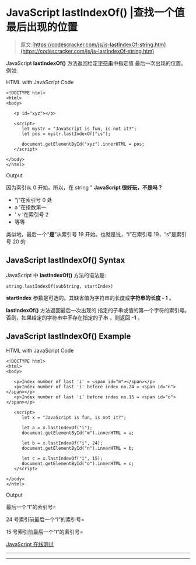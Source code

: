 # JavaScript lastIndexOf() |查找一个值最后出现的位置

> 原文:[https://codescracker.com/js/js-lastIndexOf-string.htm](https://codescracker.com/js/js-lastIndexOf-string.htm)

JavaScript **lastIndexOf()** 方法返回给定[字符串](/js/js-strings.htm)中指定值 最后一次出现的位置。例如:

HTML with JavaScript Code

```
<!DOCTYPE html>
<html>
<body>

   <p id="xyz"></p>

   <script>
      let mystr = "JavaScript is fun, is not it?";
      let pos = mystr.lastIndexOf("is");

      document.getElementById("xyz").innerHTML = pos;
   </script>

</body>
</html>
```

Output

因为索引从 0 开始。所以，在 string " **JavaScript 很好玩，不是吗？**

*   “j”在索引号 0 处
*   a '在指数第一
*   ' v '在索引号 2
*   等等

类似地，最后一个“**是**”从索引号 19 开始。也就是说，“I”在索引号 19，“s”是索引号 20 的

## JavaScript lastIndexOf() Syntax

JavaScript 中 **lastIndexOf()** 方法的语法是:

```
string.lastIndexOf(subString, startIndex)
```

**startIndex** 参数是可选的。其缺省值为字符串的长度或**字符串的长度 - 1** 。

**lastIndexOf()** 方法返回最后一次出现的 指定的子串或值的第一个字符的索引号。否则，如果给定的字符串中不存在指定的子串 ，则返回 **-1** 。

## JavaScript lastIndexOf() Example

HTML with JavaScript Code

```
<!DOCTYPE html>
<html>
<body>

   <p>Index number of last 'i' = <span id="m"></span></p>
   <p>Index number of last 'i' before index no.24 = <span id="n"></span></p>
   <p>Index number of last 'i' before index no.15 = <span id="o"></span></p>

   <script>
      let x = "JavaScript is fun, is not it?";

      let a = x.lastIndexOf("i");
      document.getElementById("m").innerHTML = a;

      let b = x.lastIndexOf("i", 24);
      document.getElementById("n").innerHTML = b;

      let c = x.lastIndexOf("i", 15);
      document.getElementById("o").innerHTML = c;
   </script>

</body>
</html>
```

Output

最后一个“I”的索引号=

24 号索引前最后一个“I”的索引号=

15 号索引前最后一个“I”的索引号=

[JavaScript 在线测试](/exam/showtest.php?subid=6)

* * *

* * *